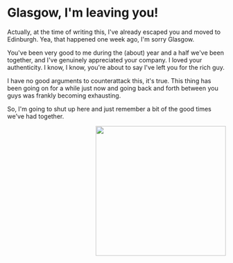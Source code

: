 # Glasgow, I'm leaving you!


Actually, at the time of writing this, I've already escaped you and moved to Edinburgh. Yea, that happened one week ago, I'm sorry Glasgow.

You've been very good to me during the (about) year and a half we've been together, and I've genuinely appreciated your company. I loved your authenticity.
I know, I know, you're about to say I've left you for the rich guy. 

I have no good arguments to counterattack this, it's true. This thing has been going on for a while just now and going back and forth between you guys was frankly becoming exhausting. 

So, I'm going to shut up here and just remember a bit of the good times we've had together. 

<img src="?" width="300" align="right">